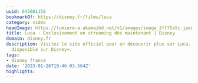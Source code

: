```yaml
---
uuid: 645601158
bookmarkOf: https://disney.fr/films/luca
category: video
headImage: https://lumiere-a.akamaihd.net/v1/images/image_2ff75a5c.jpeg?region=0%2C0%2C540%2C810
title: Luca - Exclusivement en streaming dès maintenant | Disney
domain: disney.fr
description: Visitez le site officiel pour en découvrir plus sur Luca. Maintenant
  disponible sur Disney+.
tags:
- disney france
date: '2023-01-26T19:46:03.564Z'
highlights: 
---
```



